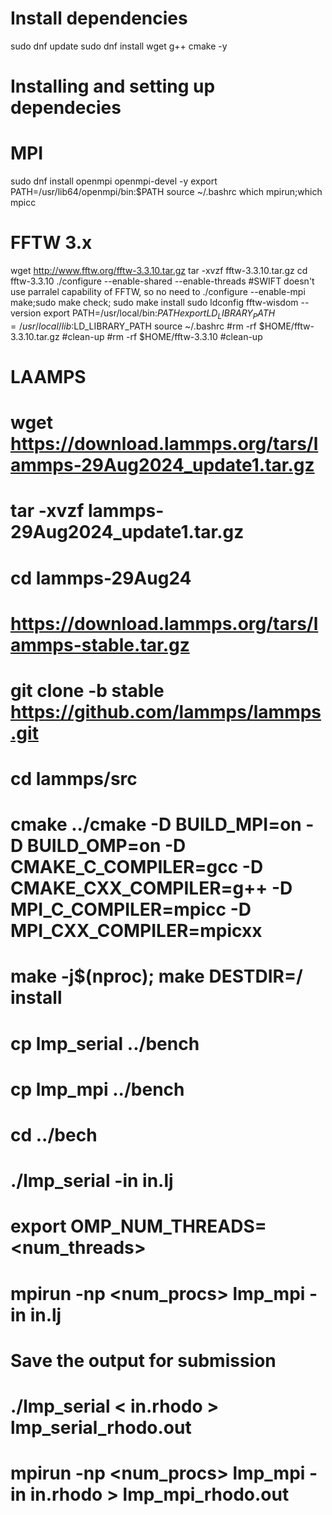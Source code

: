 # Install dependencies

sudo dnf update
sudo dnf install wget g++ cmake -y

# Installing and setting up dependecies
# MPI
sudo dnf install openmpi openmpi-devel -y
export PATH=/usr/lib64/openmpi/bin:$PATH
source ~/.bashrc
which mpirun;which mpicc

# FFTW 3.x
wget http://www.fftw.org/fftw-3.3.10.tar.gz
tar -xvzf fftw-3.3.10.tar.gz
cd fftw-3.3.10
./configure --enable-shared --enable-threads 
	#SWIFT doesn't use parralel capability of FFTW, so no need to ./configure --enable-mpi
make;sudo make check;
sudo make install
sudo ldconfig
fftw-wisdom --version
export PATH=/usr/local/bin:$PATH
export LD_LIBRARY_PATH=/usr/local/lib:$LD_LIBRARY_PATH
source ~/.bashrc
#rm -rf $HOME/fftw-3.3.10.tar.gz	#clean-up
#rm -rf $HOME/fftw-3.3.10		#clean-up


# LAAMPS
# wget https://download.lammps.org/tars/lammps-29Aug2024_update1.tar.gz
# tar -xvzf lammps-29Aug2024_update1.tar.gz
# cd lammps-29Aug24
# https://download.lammps.org/tars/lammps-stable.tar.gz

# git clone -b stable https://github.com/lammps/lammps.git
# cd lammps/src
# cmake ../cmake -D BUILD_MPI=on -D BUILD_OMP=on -D CMAKE_C_COMPILER=gcc -D CMAKE_CXX_COMPILER=g++ -D MPI_C_COMPILER=mpicc -D MPI_CXX_COMPILER=mpicxx
# make -j$(nproc); make DESTDIR=/<path-to-install-dir> install


# cp lmp_serial ../bench
# cp lmp_mpi ../bench
# cd ../bech
# ./lmp_serial -in in.lj
# export OMP_NUM_THREADS=<num_threads>
# mpirun -np <num_procs> lmp_mpi -in in.lj
# Save the output for submission
# ./lmp_serial < in.rhodo > lmp_serial_rhodo.out
# mpirun -np <num_procs> lmp_mpi -in in.rhodo > lmp_mpi_rhodo.out
